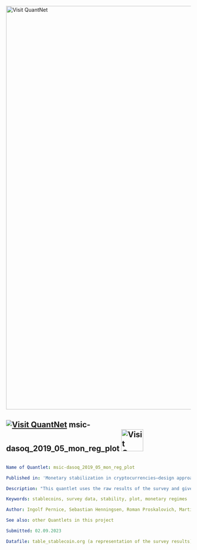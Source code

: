 [<img src="https://github.com/QuantLet/Styleguide-and-FAQ/blob/master/pictures/banner.png" width="1100" alt="Visit QuantNet">](http://quantlet.de/)

## [<img src="https://github.com/QuantLet/Styleguide-and-FAQ/blob/master/pictures/qloqo.png" alt="Visit QuantNet">](http://quantlet.de/) **msic-dasoq_2019_05_mon_reg_plot** [<img src="https://github.com/QuantLet/Styleguide-and-FAQ/blob/master/pictures/QN2.png" width="60" alt="Visit QuantNet 2.0">](http://quantlet.de/)

```yaml

Name of Quantlet: msic-dasoq_2019_05_mon_reg_plot

Published in: 'Monetary stabilization in cryptocurrencies–design approaches and open questions (Pernice et al., 2019)'

Description: "This quantlet uses the raw results of the survey and gives a plot of the results. It gives a bar chart of the monetary regimes"

Keywords: stablecoins, survey data, stability, plot, monetary regimes

Author: Ingolf Pernice, Sebastian Henningsen, Roman Proskalovich, Martin Florian, Hermann Elendner, Björn Scheuermann 

See also: other Quantlets in this project

Submitted: 02.09.2023

Datafile: table_stablecoin.org (a representation of the survey results)


```